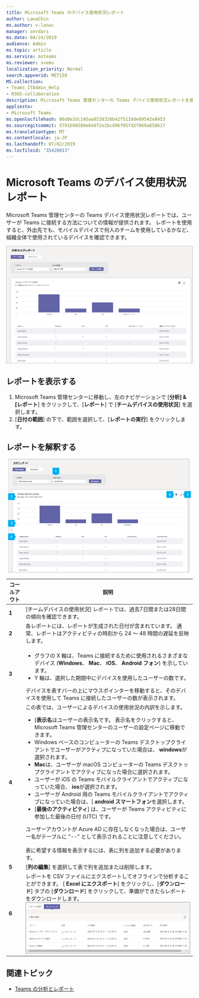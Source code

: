 ```yaml
---
title: Microsoft Teams のデバイス使用状況レポート
author: LanaChin
ms.author: v-lanac
manager: serdars
ms.date: 04/24/2019
audience: Admin
ms.topic: article
ms.service: msteams
ms.reviewer: svemu
localization_priority: Normal
search.appverid: MET150
MS.collection:
- Teams_ITAdmin_Help
- M365-collaboration
description: Microsoft Teams 管理センターの Teams デバイス使用状況レポートを使用して、組織内のユーザーがどのように Teams に接続しているかを確認する方法について説明します。
appliesto:
- Microsoft Teams
ms.openlocfilehash: 86d8e2dc145aa8538326b42f5110de69542e8453
ms.sourcegitcommit: 5791b98589e64df2e2bcd96f05fd2f869a65861f
ms.translationtype: MT
ms.contentlocale: ja-JP
ms.lasthandoff: 07/02/2019
ms.locfileid: "35420013"
---
```

# <a name="microsoft-teams-device-usage-report"></a>Microsoft Teams のデバイス使用状況レポート

Microsoft Teams 管理センターの Teams デバイス使用状況レポートでは、ユーザーが Teams に接続する方法についての情報が提供されます。 レポートを使用すると、外出先でも、モバイルデバイスで何人のチームを使用しているかなど、組織全体で使用されているデバイスを確認できます。  

![管理センターでの Teams デバイスの使用状況レポートのスクリーンショット](../media/teams-reports-device-usage.png "Microsoft teams 管理センターの Teams デバイス使用状況レポートのスクリーンショット")

## <a name="view-the-report"></a>レポートを表示する

1. Microsoft Teams 管理センターに移動し、左のナビゲーションで [**分析] & [レポート**] をクリックして、[**レポート**] で [**チームデバイスの使用状況**] を選択します。 
2. [**日付の範囲**] の下で、範囲を選択して、[**レポートの実行**] をクリックします。 

## <a name="interpret-the-report"></a>レポートを解釈する

![管理センターでの Teams デバイスの使用状況レポートのスクリーンショット](../media/teams-reports-device-usage-with-callouts.png "番号付き吹き出しが表示された Microsoft teams 管理センターの teams デバイス使用状況レポートのスクリーンショット")

|コールアウト |説明  |
|--------|-------------|
|**1**   |[チームデバイスの使用状況] レポートでは、過去7日間または28日間の傾向を確認できます。  |
|**2**   |各レポートには、レポートが生成された日付が含まれています。 通常、レポートはアクティビティの時刻から 24 ～ 48 時間の遅延を反映します。 |
|**3**   |<ul><li>グラフの X 軸は、Teams に接続するために使用されるさまざまなデバイス (**Windows**、 **Mac**、 **iOS**、 **Android フォン**) を示しています。 </li><li>Y 軸は、選択した期間中にデバイスを使用したユーザーの数です。</li> </ul>デバイスを表すバーの上にマウスポインターを移動すると、そのデバイスを使用して Teams に接続したユーザーの数が表示されます。|
|**4**   |この表では、ユーザーによるデバイスの使用状況の内訳を示します。 <ul><li>[**表示名**はユーザーの表示名です。 表示名をクリックすると、Microsoft Teams 管理センターのユーザーの設定ページに移動できます。 </li><li>Windows ベースのコンピューターの Teams デスクトップクライアントでユーザーがアクティブになっていた場合は、 **windows**が選択されます。</li><li>**Mac**は、ユーザーが macOS コンピューターの Teams デスクトップクライアントでアクティブになった場合に選択されます。 </li> <li>ユーザーが iOS の Teams モバイルクライアントでアクティブになっていた場合、 **ios**が選択されます。</li><li>ユーザーが Android 用の Teams モバイルクライアントでアクティブになっていた場合は、[ **android スマートフォン**を選択します。 <li>[**最後のアクティビティ**] は、ユーザーが Teams アクティビティに参加した最後の日付 (UTC) です。</li> </ul> ユーザーアカウントが Azure AD に存在しなくなった場合は、ユーザー名がテーブルに "--" として表示されることに注意してください。 <br><br>表に希望する情報を表示するには、表に列を追加する必要があります。 |
|**5**   |[**列の編集**] を選択して表で列を追加または削除します。 |
|**6**   |レポートを CSV ファイルにエクスポートしてオフラインで分析することができます。 [ **Excel にエクスポート**] をクリックし、[**ダウンロード**] タブの [**ダウンロード**] をクリックして、準備ができたらレポートをダウンロードします。<br>![エクスポートされたレポートが表示されている [ダウンロード] タブのスクリーンショット](../media/teams-reports-export-to-csv.png)|

## <a name="related-topics"></a>関連トピック
- [Teams の分析とレポート](teams-reporting-reference.md)
